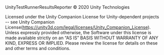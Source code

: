UnityTestRunnerResultsReporter © 2020 Unity Technologies

Licensed under the Unity Companion License for Unity-dependent projects -- see Unity Companion License(https://unity3d.com/legal/licenses/Unity_Companion_License).
Unless expressly provided otherwise, the Software under this license is made available strictly on an “AS IS” BASIS WITHOUT WARRANTY OF ANY KIND, EXPRESS OR IMPLIED. Please review the license for details on these and other terms and conditions.